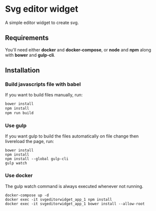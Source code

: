 Svg editor widget
=================

A simple editor widget to create svg.

Requirements
------------

You'll need either **docker** and **docker-compose**, or **node** and **npm** along with **bower** and **gulp-cli**.

Installation
------------

### Build javascripts file with babel

If you want to build files manually, run:

```bash
bower install
npm install
npm run build
```

### Use gulp

If you want gulp to build the files automatically on file change then livereload the page, run:

```
bower install
npm install
npm install --global gulp-cli
gulp watch
```

### Use docker

The gulp watch command is always executed whenever not running.

```
docker-compose up -d
docker exec -it svgeditorwidget_app_1 npm install
docker exec -it svgeditorwidget_app_1 bower install --allow-root
```
